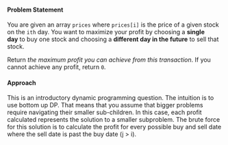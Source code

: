 
#### Problem Statement
You are given an array `prices` where `prices[i]` is the price of a given stock on the `ith` day.
You want to maximize your profit by choosing a **single day** to buy one stock and choosing a **different day in the future** to sell that stock.

Return _the maximum profit you can achieve from this transaction_. If you cannot achieve any profit, return `0`.

#### Approach
This is an introductory dynamic programming question. The intuition is to use bottom up DP. That means that you assume that bigger problems require navigating their smaller sub-children. In this case, each profit calculated represents the solution to a smaller subproblem. The brute force for this solution is to calculate the profit for every possible buy and sell date where the sell date is past the buy date (j > i). 

